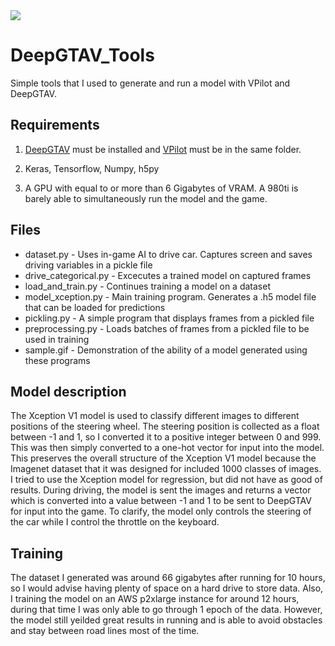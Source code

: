 <img src="/sample.gif?raw=true">

# DeepGTAV_Tools
Simple tools that I used to generate and run a model with VPilot and DeepGTAV.

## Requirements
1. [DeepGTAV](https://github.com/ai-tor/DeepGTAV) must be installed and [VPilot](https://github.com/cpgeier/VPilot) must be in the same folder.

2. Keras, Tensorflow, Numpy, h5py

2. A GPU with equal to or more than 6 Gigabytes of VRAM. A 980ti is barely able to simultaneously run the model and the game.

## Files

- dataset.py - Uses in-game AI to drive car. Captures screen and saves driving variables in a pickle file
- drive_categorical.py - Excecutes a trained model on captured frames
- load_and_train.py - Continues training a model on a dataset
- model_xception.py - Main training program. Generates a .h5 model file that can be loaded for predictions
- pickling.py - A simple program that displays frames from a pickled file
- preprocessing.py - Loads batches of frames from a pickled file to be used in training
- sample.gif - Demonstration of the ability of a model generated using these programs

## Model description

The Xception V1 model is used to classify different images to different positions of the steering wheel. The steering position is collected as a float between -1 and 1, so I converted it to a positive integer between 0 and 999. This was then simply converted to a one-hot vector for input into the model. This preserves the overall structure of the Xception V1 model because the Imagenet dataset that it was designed for included 1000 classes of images. I tried to use the Xception model for regression, but did not have as good of results. During driving, the model is sent the images and returns a vector which is converted into a value between -1 and 1 to be sent to DeepGTAV for input into the game. To clarify, the model only controls the steering of the car while I control the throttle on the keyboard.

## Training

The dataset I generated was around 66 gigabytes after running for 10 hours, so I would advise having plenty of space on a hard drive to store data. Also, I training the model on an AWS p2xlarge instance for around 12 hours, during that time I was only able to go through 1 epoch of the data. However, the model still yeilded great results in running and is able to avoid obstacles and stay between road lines most of the time.

